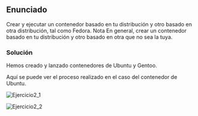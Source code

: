 ## Enunciado

Crear y ejecutar un contenedor basado en tu distribución y otro basado en otra distribución, tal como Fedora. Nota En general, crear un contenedor basado en tu distribución y otro basado en otra que no sea la tuya.

### Solución

Hemos creado y lanzado contenedores de Ubuntu y Gentoo.

Aquí se puede ver el proceso realizado en el caso del contenedor de Ubuntu.

![Ejercicio2_1](https://github.com/alberturria/Hospital/tree/master/docs/assets/img/4ejercicio2.png)

![Ejercicio2_2](https://github.com/alberturria/Hospital/tree/master/docs/assets/img/4ejercicio2_2.png)
